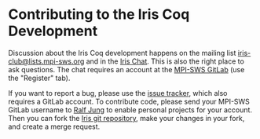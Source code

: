 # Contributing to the Iris Coq Development

Discussion about the Iris Coq development happens on the mailing list
[iris-club@lists.mpi-sws.org](https://lists.mpi-sws.org/listinfo/iris-club) and
in the [Iris Chat](https://mattermost.mpi-sws.org/iris).  This is also the right
place to ask questions.  The chat requires an account at the
[MPI-SWS GitLab](https://gitlab.mpi-sws.org/users/sign_in) (use the "Register"
tab).

If you want to report a bug, please use the
[issue tracker](https://gitlab.mpi-sws.org/FP/iris-coq/issues), which also
requires a GitLab account.  To contribute code, please send your MPI-SWS GitLab
username to [Ralf Jung](https://gitlab.mpi-sws.org/jung) to enable personal
projects for your account.  Then you can fork the
[Iris git repository](https://gitlab.mpi-sws.org/FP/iris-coq/), make your
changes in your fork, and create a merge request.
